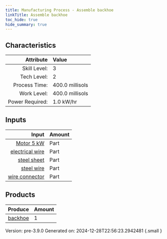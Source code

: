 ```yaml
---
title: Manufacturing Process - Assemble backhoe
linkTitle: Assemble backhoe
toc_hide: true
hide_summary: true
---
```



## Characteristics

| Attribute      | Value |
|--------:|:------|
|Skill Level:|3|
|Tech Level:|2|
|Process Time:|400.0 millisols|
|Work Level:|400.0 millisols|
|Power Required:|1.0 kW/hr|

## Inputs

| Input      | Amount |
|--------:|:------|
|[Motor 5 kW](/docs/definitions/part/motor-5-kw)|Part|1|
|[electrical wire](/docs/definitions/part/electrical-wire)|Part|2|
|[steel sheet](/docs/definitions/part/steel-sheet)|Part|1|
|[steel wire](/docs/definitions/part/steel-wire)|Part|1|
|[wire connector](/docs/definitions/part/wire-connector)|Part|2|

## Products


| Produce      | Amount |
|--------:|:------|
|[backhoe](/docs/definitions/part/backhoe)|1|


Version: pre-3.9.0 Generated on: 2024-12-28T22:56:23.2942481
{.small }

